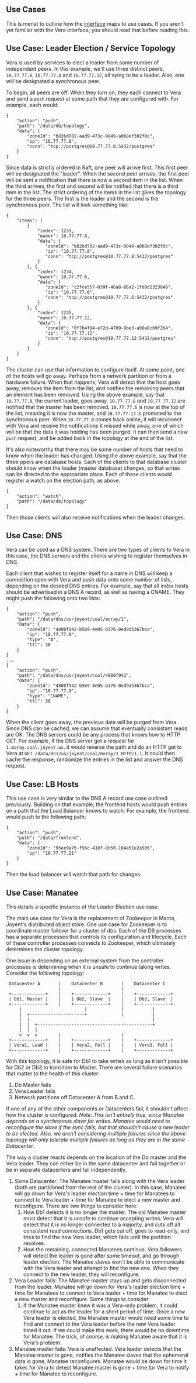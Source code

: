 ## Use Cases

This is menat to outline how the [interface](interface.md) maps to use cases.
If you aren't yet familiar with the Vera interface, you should read that before
reading this.

## Use Case: Leader Election / Service Topology

Vera is used by services to elect a leader from some number of independant
peers.  In this example, we'll use three distinct peers, `10.77.77.6`,
`10.77.77.8` and `10.77.77.12`, all vying to be a leader.  Also, one will be
designated a synchronous peer.

To begin, all peers are off.  When they turn on, they each connect to Vera and
send a `push` request at some path that they are configured with.  For example,
each would:

```
{
    "action": "push",
    "path": "/data/db/topology",
    "data": {
        "zoneId": "b826d702-aad9-473c-9049-a0b8ef302f8c",
        "ip": "10.77.77.8",
        "conn": "tcp://postgres@10.77.77.8:5432/postgres"
    }
}
```

Since data is strictly ordered in Raft, one peer will arrive first.  This first
peer will be designated the "leader".  When the second peer arrives, the first
peer will be sent a notification that there is now a second item in the list.
When the third arrives, the first and second will be notified that there is a
third item in the list.  The strict ordering of the items in the list gives the
topology for the three peers.  The first is the leader and the second is the
synchronous peer.  The list will look something like:

```
{
    "items": [
        {
            "index": 1233,
            "owner": 10.77.77.8,
            "data": {
               "zoneId": "b826d702-aad9-473c-9049-a0b8ef302f8c",
               "ip": "10.77.77.8",
               "conn": "tcp://postgres@10.77.77.8:5432/postgres"
            }
        }, {
            "index": 1234,
            "owner": 10.77.77.6,
            "data": {
               "zoneId": "c2fce557-039f-46a8-86a2-1fd9d2323846",
               "ip": "10.77.77.6",
               "conn": "tcp://postgres@10.77.77.6:5432/postgres"
            }
        }, {
            "index": 1235,
            "owner": 10.77.77.12,
            "data": {
               "zoneId": "0f7b4f94-e72d-4709-9be3-a90a8c69f264",
               "ip": "10.77.77.12",
               "conn": "tcp://postgres@10.77.77.12:5432/postgres"
            }
        }
    ]
}
```

The cluster can use that information to configure itself.  At some point, one
of the hosts will go away.  Perhaps from a network partition or from a hardware
failure.  When that happens, Vera will detect that the host goes away, removes
the item from the list, and notifies the remaining peers that an element has
been removed.  Using the above example, say that `10.77.77.8`, the current
leader, goes away.  `10.77.77.6` and `10.77.77.12` are notified that the master
has been removed, `10.77.77.6` is now at the top of the list, meaning it is
now the master, and `10.77.77.12` is promoted to the synchronous peer.  When
`10.77.77.8` comes back online, it will reconnect with Vera and receive the
notifications it missed while away, one of which will be that the data it was
holding has been purged.  It can then send a new `push` request, and be added
back in the topology at the end of the list.

It's also noteworthy that there may be some number of hosts that need to know
when the leader has changed.  Using the above example, say that the three
ppers are database hosts.  Each of the clients to that database cluster should
know when the leader (master database) changes, so that writes can be directed
to the appropriate place.  Each of these clients would register a watch on
the election path, as above:

```
{
    "action": "watch",
    "path": "/data/db/topology"
}
```

Then those clients will also receive notifications when the leader changes.

## Use Case: DNS

Vera can be used as a DNS system.  There are two types of clients to Vera in
this case, the DNS servers and the clients wishing to register themselves in
DNS.

Each client that wishes to register itself for a name in DNS will keep a
connection open with Vera and push data onto some number of lists, depending
on the desired DNS entries.  For example, say that all index hosts should be
advertised in a DNS A record, as well as having a CNAME.  They might push the
following onto two lists:
```
{
    "action": "push",
    "path": "/data/dns/us/joyent/coal/moray/1",
    "data": {
        "zoneId": "4800f942-b569-4e05-b376-0ed9d5367bca",
        "ip": "10.77.77.9",
        "type": "A",
        "ttl": 30
    }
}
...
{
    "action": "push",
    "path": "/data/dns/us/joyent/coal/4800f942",
    "data": {
        "zoneId": "4800f942-b569-4e05-b376-0ed9d5367bca",
        "ip": "10.77.77.9",
        "type": "CNAME",
        "ttl": 30
    }
}
```

When the client goes away, the previous data will be purged from Vera.  Since
DNS can be cached, we can assume that eventually consistant reads are OK.  The
DNS servers could be any process that knows how to HTTP GET.  For example, if
the DNS server got a request for `1.moray.coal.joyent.us`. it would reverse the
path and do an HTTP get to Vera at `GET /data/dns/us/joyent/coal/moray/1
HTTP/1.1`.  It could then cache the response, randomize the entries in the list
and answer the DNS request.

## Use Case: LB Hosts

This use case is very similar to the DNS A record use case outlined previously.
Building on that example, the frontend hosts would push entries on a path that
the Load Balancer knows to watch.  For example, the frontend would push to the
following path:

```
{
    "action": "push",
    "path": "/data/frontend",
    "data": {
        "zoneId": "95ee9a76-f56c-418f-8b50-104a51e2a506",
        "ip": "10.77.77.21"
    }
}
```

Then the load balancer will watch that path for changes.

## Use Case: Manatee

This details a specific instance of the Leader Election use case.

The main use case for Vera is the replacement of Zookeeper in Manta, Joyent's
distributed object store.  One use case for Zookeeper is to coordinate master
failover for a cluster of dbs.  Each of the DB processes has a separate
processes that controls its configuration and lifecycle.  Each of these
controller processes connects to Zookeeper, which ultimately determines the
cluster topology.

One issue in depending on an external system from the controller processes is
determining when it is unsafe to continue taking writes.  Consider the following
topology:

```
 Datacenter A       |    Datacenter B       |    Datacenter C
                    |                       |
 +-------------+    |    +-------------+    |    +-------------+
 | Db1, Master |    |    | Db2, Slave  |    |    | Db3, Slave  |
 +-------------+    |    +-------------+    |    +-------------+
     |                        |             |           |
     |  +---------------------+             |           |
     |  |                                               |
     |  |  +--------------------------------------------+
     |  |  |
     v  v  v        |                       |
 +-------------+    |    +-------------+    |    +-------------+
 | Vera1, Lead |    |    | Vera2, Foll |    |    | Vera3, Foll |
 +-------------+    |    +-------------+    |    +-------------+

```

With this topology, it is safe for Db1 to take writes as long as it isn't
possible for Db2 or Db3 to transition to Master.  There are several failure
scenarios that matter to the health of this cluster:

1. Db Master fails
2. Vera Leader fails
3. Network partitions off Datacenter A from B and C.

If one of any of the other components or Datacenters fail, it shouldn't affect
how the cluster is configured.  _Note: This isn't entirely true, since Manatee
depends on a synchronous slave for writes.  Manatee would need to reconfigure
the slave if the sync fails, but that shouldn't cause a new leader to be
elected.  Also, we aren't considering multiple failures since the above topology
will only tolerate multiple failures as long as they are in the same
Datacenter._

The way a cluster reacts depends on the location of the Db master and the Vera
leader.  They can either be in the same datacenter and fail together or be in
separate datacenters and fail independently.

1. Same Datacenter: The Manatee master fails along with the Vera leader (both
   are partitioned from the rest of the cluster).  In this case, Manatee will go
   down for Vera's leader election time + time for Manatees to connect to Vera
   leader + time for Manatee to elect a new master and reconfigure.  There are
   two things to consider here:
    1. How Db1 detects it is no longer the master.  The old Manatee master must
       detect that it is unsafe to continue accepting writes.  Vera will detect
       that it is no longer connected to a majority, and cuts off all consistent
       read connections.  Db1 gets cut off, goes to read-only, and tries to find
       the new Vera leader, which fails until the partition resolves.
    2. How the remaining, connected Manatees continue.  Vera followers will
       detect the leader is gone after some timeout, and go through leader
       election.  The Manatee slaves won't be able to communicate with the Vera
       leader and attempt to find the new one.  When they connect to the new
       leader, they will reconfigure.
2. Vera Leader fails: The Manatee master stays up and gets disconnected from the
   leader.  Manatee will go down for Vera's leader election time + time for
   Manatees to connect to Vera leader + time for Manatee to elect a new master
   and reconfigure.  Some things to consider:
    1. If the Manatee master knew it was a Vera-only problem, it could continue
       to act as the leader for a short period of time.  Once a new Vera leader
       is elected, the Manatee master would need some time to find and connect
       to the Vera leader before the new Vera leader timed it out.  If we could
       make this work, there would be no downtime for Manatee.  The trick, of
       course, is making Manatee aware that it is Vera's problem.
3. Manatee master fails: Vera is unaffected.  Vera leader detects that the
   Manatee master is gone, notifies the Manatee slaves that the ephemeral
   data is gone, Manatee reconfigures.  Manatee would be down for time it takes
   for Vera to detect Manatee master is gone + time for Vera to notify + time
   for Manatee to reconfigure.
